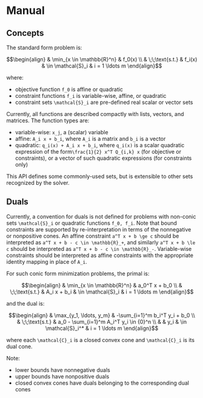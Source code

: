 
# Manual

## Concepts

The standard form problem is:

```math
\begin{align}
    & \min_{x \in \mathbb{R}^n} & f_0(x)
    \\
    & \;\;\text{s.t.} & f_i(x) & \in \mathcal{S}_i & i = 1 \ldots m
\end{align}
```

where:
* objective function ``f_0`` is affine or quadratic
* constraint functions ``f_i`` is variable-wise, affine, or quadratic
* constraint sets ``\mathcal{S}_i`` are pre-defined real scalar or vector sets

Currently, all functions are described compactly with lists, vectors, and matrices.
The function types are:
* variable-wise: ``x_j``, a (scalar) variable
* affine: ``A_i x + b_i``, where ``A_i`` is a matrix and ``b_i`` is a vector
* quadratic: ``q_i(x) + A_i x + b_i``, where ``q_i(x)`` is a scalar quadratic expression of the form``\frac{1}{2} x^T Q_{i,k} x`` (for objective or constraints), or a vector of such quadratic expressions (for constraints only)

This API defines some commonly-used sets, but is extensible to other sets recognized by the solver.

## Duals

Currently, a convention for duals is not defined for problems with non-conic sets ``\mathcal{S}_i`` or quadratic functions ``f_0, f_i``. Note that bound constraints are supported by re-interpretation in terms of the nonnegative or nonpositive cones. An affine constraint ``a^T x + b \ge c`` should be interpreted as ``a^T x + b - c \in \mathbb{R}_+``, and similarly ``a^T x + b \le c`` should be interpreted as ``a^T x + b - c \in \mathbb{R}_-``. Variable-wise constraints should be interpreted as affine constraints with the appropriate identity mapping in place of ``A_i``.

For such conic form minimization problems, the primal is:

```math
\begin{align}
& \min_{x \in \mathbb{R}^n} & a_0^T x + b_0
\\
& \;\;\text{s.t.} & A_i x + b_i & \in \mathcal{S}_i & i = 1 \ldots m
\end{align}
```

and the dual is:

```math
\begin{align}
& \max_{y_1, \ldots, y_m} & -\sum_{i=1}^m b_i^T y_i + b_0
\\
& \;\;\text{s.t.} & a_0 - \sum_{i=1}^m A_i^T y_i \in {0}^n
\\
& & y_i & \in \mathcal{S}_i^* & i = 1 \ldots m
\end{align}
```

where each ``\mathcal{C}_i`` is a closed convex cone and ``\mathcal{C}_i`` is its dual cone.

Note:
* lower bounds have nonnegative duals
* upper bounds have nonpositive duals
* closed convex cones have duals belonging to the corresponding dual cones
